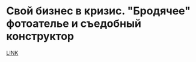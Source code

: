 # Свой бизнес в кризис. "Бродячее" фотоателье и съедобный конструктор



[LINK](https://varlamov.ru/1321005.html)